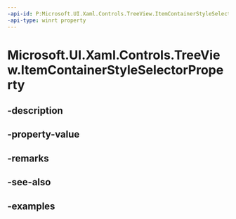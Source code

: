 ```yaml
---
-api-id: P:Microsoft.UI.Xaml.Controls.TreeView.ItemContainerStyleSelectorProperty
-api-type: winrt property
---
```


<!-- Property syntax.
public DependencyProperty ItemContainerStyleSelectorProperty { get; }
-->

# Microsoft.UI.Xaml.Controls.TreeView.ItemContainerStyleSelectorProperty

## -description

## -property-value

## -remarks

## -see-also

## -examples

